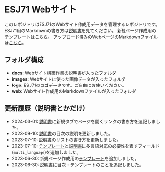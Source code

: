 # ESJ71 Webサイト

このレポジトリはESJ71のWebサイト作成用データを管理するレポジトリです。
ESJ71用のMarkdownの書き方は[説明書](docs/esj_web_markdown.md)を見てください。
新規ページ作成用のテンプレートは[こちら](https://raw.githubusercontent.com/Marchen/esj71web/main/docs/esj_web_template.md)。
アップロード済みのWebページのMarkdownファイルは[こちら](web)。

## フォルダ構成

* **docs**: Webサイト構築作業の説明書が入ったフォルダ
* **images**: Webサイトに使った画像データが入ったフォルダ
* **logo**: ESJ71のロゴデータです。ご自由にお使いください。
* **web**: Webサイト作成用のMarkdownファイルが入ったフォルダ

## 更新履歴（説明書とかだけ）

* 2024-03-01: [説明書](docs/esj_web_markdown.md)に新規タブでページを開くリンクの書き方を追記しました。
* 2023-09-10: [説明書](docs/esj_web_markdown.md)の目次の説明を更新しました。
* 2023-07-10: [説明書](docs/esj_web_markdown.md)のリストの書き方を更新しました。
* 2023-07-10: [テンプレート](https://raw.githubusercontent.com/Marchen/esj71web/main/docs/esj_web_template.md)と[説明書](docs/esj_web_markdown.md)に多言語対応の必要性を表すフィールド(`multi_language`)を追加しました。
* 2023-06-30: 新規ページ作成用の[テンプレート](https://raw.githubusercontent.com/Marchen/esj71web/main/docs/esj_web_template.md)を追加しました。
* 2023-06-30: [説明書](docs/esj_web_markdown.md)に目次・テンプレートのことを追記しました。
